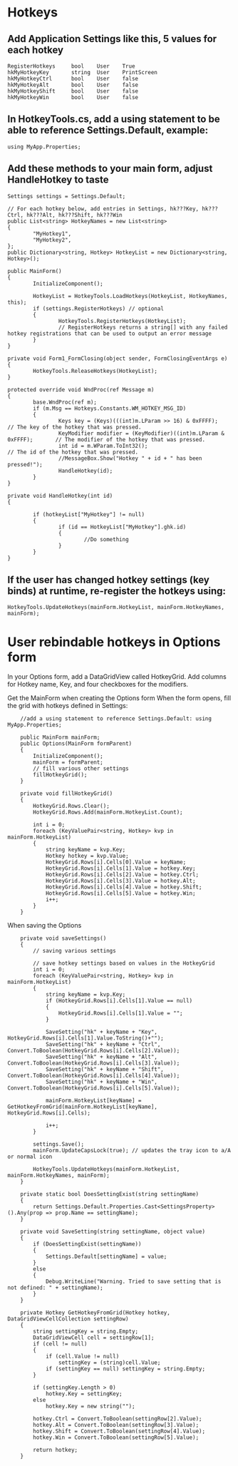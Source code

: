 # Hotkeys

## Add Application Settings like this, 5 values for each hotkey
    RegisterHotkeys		bool 	User	True
    hkMyHotkeyKey		string	User	PrintScreen
    hkMyHotkeyCtrl		bool	User	false
    hkMyHotkeyAlt		bool	User	false
    hkMyHotkeyShift		bool	User	false
    hkMyHotkeyWin		bool	User	false

## In HotkeyTools.cs, add a using statement to be able to reference Settings.Default, example:
    using MyApp.Properties;

## Add these methods to your main form, adjust HandleHotkey to taste

    Settings settings = Settings.Default;

    // For each hotkey below, add entries in Settings, hk???Key, hk???Ctrl, hk???Alt, hk???Shift, hk???Win
    public List<string> HotkeyNames = new List<string>
    {
            "MyHotkey1",
            "MyHotkey2",
    };
    public Dictionary<string, Hotkey> HotkeyList = new Dictionary<string, Hotkey>();
    
    public MainForm()
    {
            InitializeComponent();
    
            HotkeyList = HotkeyTools.LoadHotkeys(HotkeyList, HotkeyNames, this);
            if (settings.RegisterHotkeys) // optional
            {
                    HotkeyTools.RegisterHotkeys(HotkeyList);
                    // RegisterHotkeys returns a string[] with any failed hotkey registrations that can be used to output an error message
            }
    }
    
    private void Form1_FormClosing(object sender, FormClosingEventArgs e)
    {
            HotkeyTools.ReleaseHotkeys(HotkeyList);
    }
    
    protected override void WndProc(ref Message m)
    {
            base.WndProc(ref m);
            if (m.Msg == Hotkeys.Constants.WM_HOTKEY_MSG_ID)
            {
                    Keys key = (Keys)(((int)m.LParam >> 16) & 0xFFFF);                  // The key of the hotkey that was pressed.
                    KeyModifier modifier = (KeyModifier)((int)m.LParam & 0xFFFF);       // The modifier of the hotkey that was pressed.
                    int id = m.WParam.ToInt32();                                        // The id of the hotkey that was pressed.
                    //MessageBox.Show("Hotkey " + id + " has been pressed!");
                    HandleHotkey(id);
            }
    }
    
    private void HandleHotkey(int id)
    {
    
            if (hotkeyList["MyHotkey"] != null)
            {
                    if (id == HotkeyList["MyHotkey"].ghk.id)
                    {
                            //Do something
                    }
            }
    }

## If the user has changed hotkey settings (key binds) at runtime, re-register the hotkeys using:
    HotkeyTools.UpdateHotkeys(mainForm.HotkeyList, mainForm.HotkeyNames, mainForm);

# User rebindable hotkeys in Options form

In your Options form, add a DataGridView called HotkeyGrid. Add columns for Hotkey name, Key, and four checkboxes for the modifiers.


Get the MainForm when creating the Options form
When the form opens, fill the grid with hotkeys defined in Settings:

        //add a using statement to reference Settings.Default: using MyApp.Properties;
        
        public MainForm mainForm;
        public Options(MainForm formParent)
        {
            InitializeComponent();
            mainForm = formParent;
            // fill various other settings
            fillHotkeyGrid();
        }

        private void fillHotkeyGrid()
        {
            HotkeyGrid.Rows.Clear();
            HotkeyGrid.Rows.Add(mainForm.HotkeyList.Count);

            int i = 0;
            foreach (KeyValuePair<string, Hotkey> kvp in mainForm.HotkeyList)
            {
                string keyName = kvp.Key;
                Hotkey hotkey = kvp.Value;
                HotkeyGrid.Rows[i].Cells[0].Value = keyName;
                HotkeyGrid.Rows[i].Cells[1].Value = hotkey.Key;
                HotkeyGrid.Rows[i].Cells[2].Value = hotkey.Ctrl;
                HotkeyGrid.Rows[i].Cells[3].Value = hotkey.Alt;
                HotkeyGrid.Rows[i].Cells[4].Value = hotkey.Shift;
                HotkeyGrid.Rows[i].Cells[5].Value = hotkey.Win;
                i++;
            }
        }

When saving the Options
        
        private void saveSettings()
        {
            // saving various settings

            // save hotkey settings based on values in the HotkeyGrid
            int i = 0;
            foreach (KeyValuePair<string, Hotkey> kvp in mainForm.HotkeyList)
            {
                string keyName = kvp.Key;
                if (HotkeyGrid.Rows[i].Cells[1].Value == null)
                {
                    HotkeyGrid.Rows[i].Cells[1].Value = "";
                }

                SaveSetting("hk" + keyName + "Key", HotkeyGrid.Rows[i].Cells[1].Value.ToString()+"");
                SaveSetting("hk" + keyName + "Ctrl", Convert.ToBoolean(HotkeyGrid.Rows[i].Cells[2].Value));
                SaveSetting("hk" + keyName + "Alt", Convert.ToBoolean(HotkeyGrid.Rows[i].Cells[3].Value));
                SaveSetting("hk" + keyName + "Shift", Convert.ToBoolean(HotkeyGrid.Rows[i].Cells[4].Value));
                SaveSetting("hk" + keyName + "Win", Convert.ToBoolean(HotkeyGrid.Rows[i].Cells[5].Value));

                mainForm.HotkeyList[keyName] = GetHotkeyFromGrid(mainForm.HotkeyList[keyName], HotkeyGrid.Rows[i].Cells);

                i++;
            }

            settings.Save();
            mainForm.UpdateCapsLock(true); // updates the tray icon to a/A or normal icon

            HotkeyTools.UpdateHotkeys(mainForm.HotkeyList, mainForm.HotkeyNames, mainForm);
        }

        private static bool DoesSettingExist(string settingName)
        {
            return Settings.Default.Properties.Cast<SettingsProperty>().Any(prop => prop.Name == settingName);
        }

        private void SaveSetting(string settingName, object value)
        {
            if (DoesSettingExist(settingName))
            {
                Settings.Default[settingName] = value;
            }
            else
            {
                Debug.WriteLine("Warning. Tried to save setting that is not defined: " + settingName);
            }
        }

        private Hotkey GetHotkeyFromGrid(Hotkey hotkey, DataGridViewCellCollection settingRow)
        {
            string settingKey = string.Empty;
            DataGridViewCell cell = settingRow[1];
            if (cell != null)
            {
                if (cell.Value != null)
                    settingKey = (string)cell.Value;
                if (settingKey == null) settingKey = string.Empty;
            }

            if (settingKey.Length > 0)
                hotkey.Key = settingKey;
            else
                hotkey.Key = new string("");

            hotkey.Ctrl = Convert.ToBoolean(settingRow[2].Value);
            hotkey.Alt = Convert.ToBoolean(settingRow[3].Value);
            hotkey.Shift = Convert.ToBoolean(settingRow[4].Value);
            hotkey.Win = Convert.ToBoolean(settingRow[5].Value);

            return hotkey;
        }
